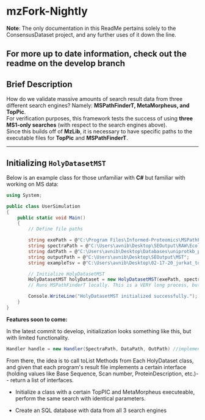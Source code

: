# mzFork-Nightly

**Note**: The only documentation in this ReadMe pertains solely to the ConsensusDataset project, and any further uses of it down the line.


## For more up to date information, check out the readme on the develop branch

## Brief Description

How do we validate massive amounts of search result data from three different search engines? Namely: **MSPathFinderT, MetaMorpheus, and TopPic**.  
For verification purposes, this framework tests the success of using **three MS1-only searches** (with respect to the search engines above).  
Since this builds off of **MzLib**, it is necessary to have specific paths to the executable files for **TopPic** and **MSPathFinderT**.

---

## Initializing `HolyDatasetMST`

Below is an example class for those unfamiliar with **C#** but familiar with working on MS data:

```csharp
using System;

public class UserSimulation
{
    public static void Main()
    {
        // Define file paths

        string exePath = @"C:\Program Files\Informed-Proteomics\MSPathFinderT.exe"; //MSPathFinderT executeable.
        string spectraPath = @"C:\Users\avnib\Desktop\SEOutput\RAW\Ecoli_SEC4_F6.raw";
        string datPath = @"C:\Users\avnib\Desktop\Databases\uniprotkb_proteome_UP000005640_2025_03_11.fasta";
        string outputPath = @"C:\Users\avnib\Desktop\SEOutput\MST";
        string exampleTsv = @"C:\Users\avnib\Desktop\02-17-20_jurkat_td_rep1_fract1_IcTda.tsv";

        // Initialize HolyDatasetMST
        HolyDatasetMST holyDataset = new HolyDatasetMST(exePath, spectraPath, datPath);
        // Runs MSPathFinderT locally. This is a VERY long process, but it's in the process of being optimized

        Console.WriteLine("HolyDatasetMST initialized successfully.");
    }
}

```


**Features soon to come:**

In the latest commit to develop, initialization looks something like this, but with limited functionality. 
```C#
Handler handle = new Handler(SpectraPath, DataPath, OutPath) //implements a recursive searching function, initializes constructors for HolyDatasetMST, HolyDatasetMM, HolyDatasetTopPIC.
```
From there, the idea is to call toList Methods from Each HolyDataset class, and given that each program's result file implements a certain interface (holding values like Base Sequence, Scan number, ProteinDescription, etc.)-- return a list of interfaces.
- Initialize a class with a certain TopPIC and MetaMorpheus executeable, perform the same search with identical parameters. 

- Create an SQL database with data from all 3 search engines

